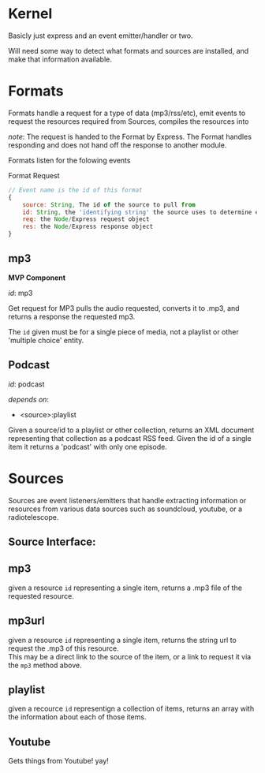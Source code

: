 # Kernel

Basicly just express and an event emitter/handler or two.

Will need some way to detect what formats and sources are installed, and make 
that information available.
# Formats

Formats handle a request for a type of data (mp3/rss/etc), emit events to 
request the resources required from Sources, compiles the resources into 

*note*: The request is handed to the Format by Express. The Format handles
responding and does not hand off the response to another module.

Formats listen for the folowing events

Format Request
```js
// Event name is the id of this format
{
    source: String, The id of the source to pull from
    id: String, the 'identifying string' the source uses to determine exactly what resources from <source> is being requested.
    req: the Node/Express request object
    res: the Node/Express response object
}
```
## mp3

**MVP Component**

*id*: mp3

Get request for MP3 pulls the audio requested, converts it to .mp3, and returns 
a response the requested mp3.

The `id` given must be for a single piece of media, not a playlist or other 
'multiple choice' entity.

## Podcast

*id*: podcast

*depends on*: 
- \<source\>:playlist

Given a source/id to a playlist or other collection, returns an XML document
representing that collection as a podcast RSS feed. Given the id of a single 
item it returns a 'podcast' with only one episode.

# Sources

Sources are event listeners/emitters that handle extracting information or
resources from various data sources such as soundcloud, youtube, or a
radiotelescope.

## Source Interface:  
## mp3 
given a resource `id` representing a single item, returns a .mp3 file of
the requested resource.

## mp3url
given a resource `id` representing a single item, returns the string 
url to request the .mp3 of this resource.  
This may be a direct link to the source of the item, or a link to request it via
the `mp3` method above.

## playlist
given a recource `id` representign a collection of items, returns an
array with the information about each of those items.

## Youtube

Gets things from Youtube! yay!
